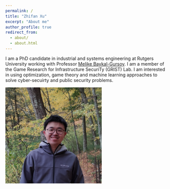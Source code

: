 ```yaml
---
permalink: /
title: "Zhifan Xu"
excerpt: "About me"
author_profile: true
redirect_from: 
  - about/
  - about.html
---
```


I am a PhD candidate in industrial and systems engineering at Rutgers University working with Professor [Melike Baykal-Gursoy](http://gursoy.rutgers.edu/). 
I am a member of the Game Research for Infrastructure SecuriTy (GRIST) Lab. I am interested in using optimization, game theory and machine learning approaches to solve cyber-secuirty and public security problems.

<img src="/images/zhifanxu.jpg" width="300">
